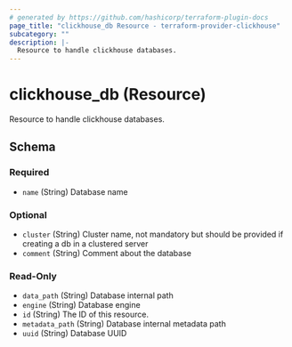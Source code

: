 ```yaml
---
# generated by https://github.com/hashicorp/terraform-plugin-docs
page_title: "clickhouse_db Resource - terraform-provider-clickhouse"
subcategory: ""
description: |-
  Resource to handle clickhouse databases.
---
```


# clickhouse_db (Resource)

Resource to handle clickhouse databases.



<!-- schema generated by tfplugindocs -->
## Schema

### Required

- `name` (String) Database name

### Optional

- `cluster` (String) Cluster name, not mandatory but should be provided if creating a db in a clustered server
- `comment` (String) Comment about the database

### Read-Only

- `data_path` (String) Database internal path
- `engine` (String) Database engine
- `id` (String) The ID of this resource.
- `metadata_path` (String) Database internal metadata path
- `uuid` (String) Database UUID
